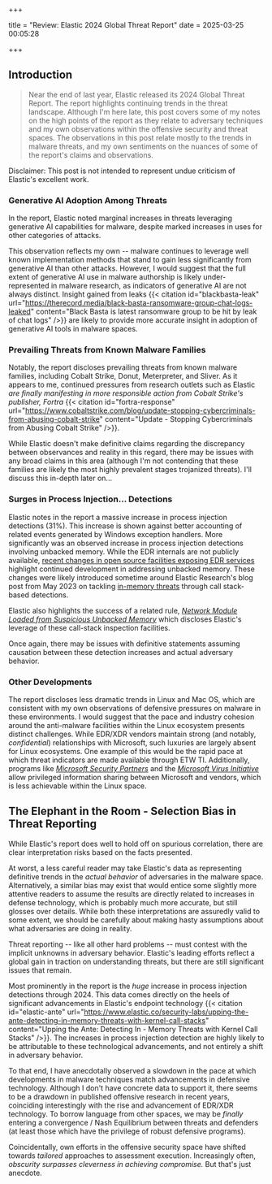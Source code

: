 +++

title = "Review: Elastic 2024 Global Threat Report"
date = 2025-03-25 00:05:28

+++

## Introduction

> Near the end of last year, Elastic released its 2024 Global Threat Report. The report highlights continuing trends in the threat landscape. Although I'm here late, this post covers some of my notes on the high points of the report as they relate to adversary techniques and my own observations within the offensive security and threat spaces. The observations in this post relate mostly to the trends in malware threats, and my own sentiments on the nuances of some of the report's claims and observations. 

Disclaimer: This post is not intended to represent undue criticism of Elastic's excellent work.

### Generative AI Adoption Among Threats

In the report, Elastic noted marginal increases in threats leveraging generative AI capabilities for malware, despite marked increases in uses for other categories of attacks.

This observation reflects my own -- malware continues to leverage well known implementation methods that stand to gain less significantly from generative AI than other attacks. However, I would suggest that the full extent of generative AI use in malware authorship is likely under-represented in malware research, as indicators of generative AI are not always distinct. Insight gained from leaks {{< citation id="blackbasta-leak" url="https://therecord.media/black-basta-ransomware-group-chat-logs-leaked" content="Black Basta is latest ransomware group to be hit by leak of chat logs" />}} are likely to provide more accurate insight in adoption of generative AI tools in malware spaces.

### Prevailing Threats from Known Malware Families

Notably, the report discloses prevailing threats from known malware families, including Cobalt Strike, Donut, Meterpreter, and Sliver. As it appears to me, continued pressures from research outlets such as Elastic *are finally manifesting in more responsible action from Cobalt Strike's publisher, Fortra* {{< citation id="fortra-response" url="https://www.cobaltstrike.com/blog/update-stopping-cybercriminals-from-abusing-cobalt-strike" content="Update - Stopping Cybercriminals from Abusing Cobalt Strike" />}}.

While Elastic doesn't make definitive claims regarding the discrepancy between observances and reality in this regard, there may be issues with any broad claims in this area (although I'm not contending that these families are likely the most highly prevalent stages trojanized threats). I'll discuss this in-depth later on...


### Surges in Process Injection... Detections

Elastic notes in the report a massive increase in process injection detections (31%). This increase is shown against better accounting of related events generated by Windows exception handlers. More significantly was an observed increase in process injection detections involving unbacked memory. While the EDR internals are not publicly available, [recent changes in open source facilities exposing EDR services](https://github.com/elastic/endpoint-package/pull/591) highlight continued development in addressing unbacked memory. These changes were likely introduced sometime around Elastic Research's blog post from May 2023 on tackling [in-memory threats](https://www.elastic.co/security-labs/upping-the-ante-detecting-in-memory-threats-with-kernel-call-stacks) through call stack-based detections.

Elastic also highlights the success of a related rule, [*Network Module Loaded from Suspicious Unbacked Memory*](https://github.com/elastic/protections-artifacts/blob/prod_1_0_64/behavior/rules/defense_evasion_network_module_loaded_from_suspicious_unbacked_memory.toml) which discloses Elastic's leverage of these call-stack inspection facilities.

Once again, there may be issues with definitive statements assuming causation between these detection increases and actual adversary behavior.

### Other Developments

The report discloses less dramatic trends in Linux and Mac OS, which are consistent with my own observations of defensive pressures on malware in these environments. I would suggest that the pace and industry cohesion around the anti-malware facilities within the Linux ecosystem presents distinct challenges. While EDR/XDR vendors maintain strong (and notably, *confidential*) relationships with Microsoft, such luxuries are largely absent for Linux ecosystems. One example of this would be the rapid pace at which threat indicators are made available through ETW TI. Additionally, programs like [*Microsoft Security Partners*](https://www.microsoft.com/en-us/security/business/partnerships) and the [*Microsoft Virus Initiative*](https://learn.microsoft.com/en-us/unified-secops-platform/virus-initiative-criteria) allow privileged information sharing between Microsoft and vendors, which is less achievable within the Linux space.

## The Elephant in the Room - Selection Bias in Threat Reporting

While Elastic's report does well to hold off on spurious correlation, there are clear interpretation risks based on the facts presented. 

At worst, a less careful reader may take Elastic's data as representing definitive trends in the *actual behavior* of adversaries in the malware space. Alternatively, a similar bias may exist that would entice some slightly more attentive readers to assume the results are directly related to increases in defense technology, which is probably much more accurate, but still glosses over details. While both these interpretations are assuredly valid to some extent, we should be carefully about making hasty assumptions about what adversaries are doing in reality.

Threat reporting -- like all other hard problems -- must contest with the implicit unknowns in adversary behavior. Elastic's leading efforts reflect a global gain in traction on understanding threats, but there are still significant issues that remain.

Most prominently in the report is the *huge* increase in process injection detections through 2024. This data comes directly on the heels of significant advancements in Elastic's endpoint technology {{< citation id="elastic-ante" url="https://www.elastic.co/security-labs/upping-the-ante-detecting-in-memory-threats-with-kernel-call-stacks" content="Upping the Ante: Detecting In - Memory Threats with Kernel Call Stacks" />}}. The increases in process injection detection are highly likely to be attributable to these technological advancements, and not entirely a shift in adversary behavior.

To that end, I have anecdotally observed a slowdown in the pace at which developments in malware techniques match advancements in defensive technology. Although I don't have concrete data to support it, there seems to be a drawdown in published offensive research in recent years, coinciding interestingly with the rise and advancement of EDR/XDR technology. To borrow language from other spaces, we may be *finally* entering a convergence / Nash Equilibrium between threats and defenders (at least those which have the privilege of robust defensive programs). 

Coincidentally, own efforts in the offensive security space have shifted towards *tailored* approaches to assessment execution. Increasingly often, *obscurity surpasses cleverness in achieving compromise.* But that's just anecdote.